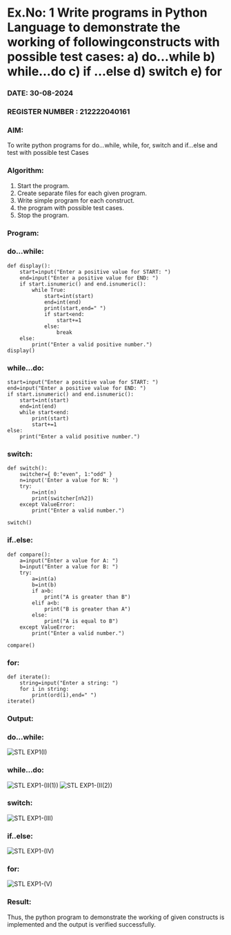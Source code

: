 # Ex.No: 1 Write programs in Python Language to demonstrate the working of followingconstructs with possible test cases: a) do…while b) while…do c) if …else d) switch e) for 

### DATE: 30-08-2024                                                                           
### REGISTER NUMBER : 212222040161

### AIM:  
To write python programs for do…while, while, for, switch and if…else and test with possible test Cases 

### Algorithm:
1. Start the program.
2. Create separate files for each given program.
3. Write simple program for each construct.
4.  the program with possible test cases.
5. Stop the program.

### Program:
### do...while:
```
def display(): 
    start=input("Enter a positive value for START: ") 
    end=input("Enter a positive value for END: ") 
    if start.isnumeric() and end.isnumeric(): 
        while True: 
            start=int(start) 
            end=int(end) 
            print(start,end=" ") 
            if start<end: 
                start+=1 
            else: 
                break 
    else: 
        print("Enter a valid positive number.") 
display() 
```
### while...do:
```
start=input("Enter a positive value for START: ") 
end=input("Enter a positive value for END: ") 
if start.isnumeric() and end.isnumeric(): 
    start=int(start) 
    end=int(end) 
    while start<end: 
        print(start) 
        start+=1 
else: 
    print("Enter a valid positive number.")
```
### switch:
```
def switch(): 
    switcher={ 0:"even", 1:"odd" } 
    n=input('Enter a value for N: ') 
    try: 
        n=int(n) 
        print(switcher[n%2]) 
    except ValueError: 
        print("Enter a valid number.") 

switch() 
```
### if..else:
```
def compare(): 
    a=input("Enter a value for A: ") 
    b=input("Enter a value for B: ") 
    try: 
        a=int(a) 
        b=int(b) 
        if a>b: 
            print("A is greater than B") 
        elif a<b: 
            print("B is greater than A") 
        else: 
            print("A is equal to B") 
    except ValueError: 
        print("Enter a valid number.")

compare()
```
### for:
```
def iterate(): 
    string=input("Enter a string: ") 
    for i in string: 
        print(ord(i),end=" ") 
iterate()
```

### Output:
### do...while:

![STL EXP1(I)](https://github.com/user-attachments/assets/9c3bc992-c639-4b4a-83d3-78044da59451)


### while...do:

![STL EXP1-(II(1))](https://github.com/user-attachments/assets/4da62cd2-dc9a-4a8a-9678-17b3fb4a06a6)
![STL EXP1-(II(2))](https://github.com/user-attachments/assets/c2db5137-40ab-4fad-865e-0e5d011431b2)


### switch:

![STL EXP1-(III)](https://github.com/user-attachments/assets/4e4fac77-ff45-4afa-b694-7fd63be3d614)


### if..else:

![STL EXP1-(IV)](https://github.com/user-attachments/assets/12666a67-e4b8-4a14-a53a-24915549bdb8)


### for:

![STL EXP1-(V)](https://github.com/user-attachments/assets/c639bcd1-5a84-4b8e-8710-63aaf6c4ebb9)


### Result:
Thus, the python program to demonstrate the working of given constructs is implemented and the output is verified successfully.


